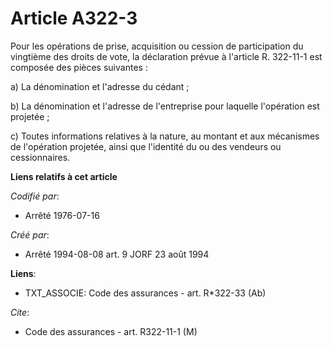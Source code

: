 # Article A322-3

Pour les opérations de prise, acquisition ou cession de participation du vingtième des droits de vote, la déclaration prévue
à l'article R. 322-11-1 est composée des pièces suivantes :

a) La dénomination et l'adresse du cédant ;

b) La dénomination et l'adresse de l'entreprise pour laquelle l'opération est projetée ;

c) Toutes informations relatives à la nature, au montant et aux mécanismes de l'opération projetée, ainsi que l'identité du
ou des vendeurs ou cessionnaires.

**Liens relatifs à cet article**

_Codifié par_:

  - Arrêté 1976-07-16

_Créé par_:

  - Arrêté 1994-08-08 art. 9 JORF 23 août 1994

**Liens**:

  - TXT_ASSOCIE: Code des assurances - art. R*322-33 (Ab)

_Cite_:

  - Code des assurances - art. R322-11-1 (M)

